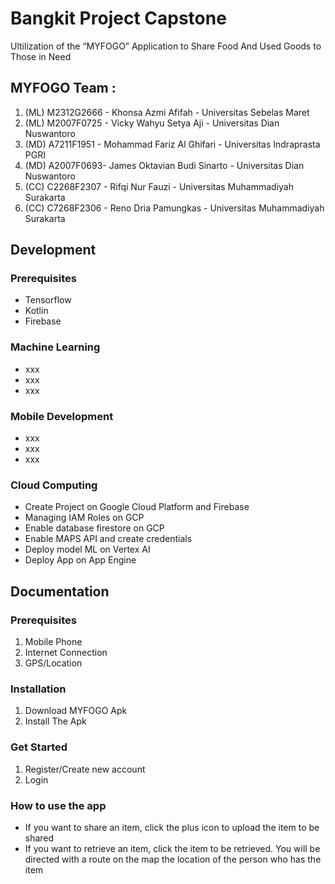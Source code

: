 <h1>Bangkit Project Capstone</h1>
<p>Ultilization of the “MYFOGO” Application to Share Food And Used Goods  to Those in Need</p>
<h2>MYFOGO Team :</h2>
<ol>
  <li>(ML) M2312G2666 - Khonsa Azmi Afifah - Universitas Sebelas Maret</li>
  <li>(ML) M2007F0725 - Vicky Wahyu Setya Aji - Universitas Dian Nuswantoro</li>
  <li>(MD) A7211F1951 - Mohammad Fariz Al Ghifari - Universitas Indraprasta PGRI</li>
  <li>(MD) A2007F0693- James Oktavian Budi Sinarto - Universitas Dian Nuswantoro</li>
  <li>(CC) C2268F2307 - Rifqi Nur Fauzi  - Universitas Muhammadiyah Surakarta</li>
  <li>(CC) C7268F2306 - Reno Dria Pamungkas  - Universitas Muhammadiyah Surakarta</li>
 </ol>
<h2>Development</h2>
<h3>Prerequisites</h3>
<ul>
  <li>Tensorflow</li>
  <li>Kotlin</li>
  <li>Firebase</li>
</ul>
<h3>Machine Learning</h3>
<ul>
  <li>xxx</li>
  <li>xxx</li>
  <li>xxx</li>
</ul>
<h3>Mobile Development</h3>
<ul>
  <li>xxx</li>
  <li>xxx</li>
  <li>xxx</li>
</ul>
<h3>Cloud Computing</h3>
<ul>
  <li>Create Project on Google Cloud Platform and Firebase</li>
  <li>Managing IAM Roles on GCP</li>
  <li>Enable database firestore on GCP</li>
  <li>Enable MAPS API and create credentials</li>
  <li>Deploy model ML on Vertex AI</li>
  <li>Deploy App on App Engine</li>
</ul>
<h2>Documentation</h2>
<h3>Prerequisites</h3>
<ol>
  <li>Mobile Phone</li>
  <li>Internet Connection</li>
  <li>GPS/Location</li>
</ol>
<h3>Installation</h3>
<ol>
  <li>Download MYFOGO Apk</li>
  <li>Install The Apk</li>
</ol>
<h3>Get Started</h3>
<ol>
  <li>Register/Create new account</li>
  <li>Login</li>
</ol>
<h3>How to use the app</h3>
<ul>
  <li>If you want to share an item, click the plus icon to upload the item to be shared</li>
  <li>If you want to retrieve an item, click the item to be retrieved. You will be directed with a route on the map the location of the person who has the item</li>
</ul>
